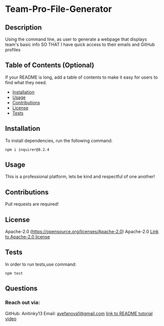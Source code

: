 # Team-Pro-File-Generator

## Description

Using the command line, as user to generate a webpage that displays team's basic info
SO THAT I have quick access to their emails and GitHub profiles

## Table of Contents (Optional)

If your README is long, add a table of contents to make it easy for users to find what they need.

- [Installation](#installation)
- [Usage](#usage)
- [Contributions](#Contributions)
- [License](#license)
- [Tests](#tests)

## Installation

To install dependencies, run the following command:

```
npm i inquirer@8.2.4
```

## Usage

This is a professional platform, lets be kind and respectful of one another!

## Contributions

Pull requests are required!

## License

Apache-2.0
(https://opensource.org/licenses/Apache-2.0)
Apache-2.0
[Link to Apache-2.0 license](https://opensource.org/licenses/Apache-2.0)

## Tests

In order to run tests,use command:

```
npm test
```

## Questions

### Reach out via:

GitHub: Anitinky13
Email: ayefanova1@gmail.com
[link to README tutorial video](https://drive.google.com/file/d/13joJ7ZBBbG7kM0vovDrp6i-cSZAUfdQT/view?usp=sharing)
